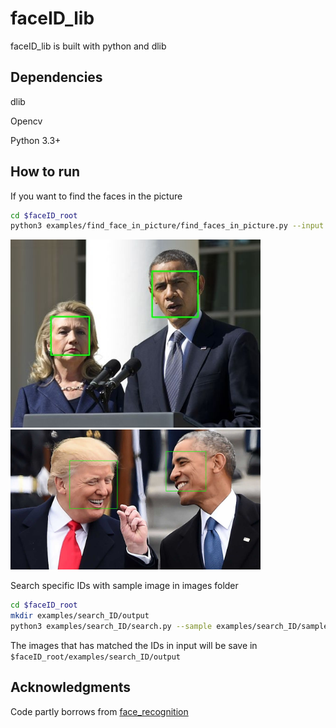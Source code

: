 # faceID_lib

faceID_lib is built with python and dlib

## Dependencies
dlib

Opencv

Python 3.3+

## How to run
If you want to find the faces in the picture

```bash
cd $faceID_root
python3 examples/find_face_in_picture/find_faces_in_picture.py --input image_to_test --output output_image_with_face_rect
```

<img src="examples/find_face_in_picture/result1.jpg" width="400px"/>

<img src="examples/find_face_in_picture/result2.jpg" width="400px"/>

Search specific IDs with sample image in images folder

```bash
cd $faceID_root
mkdir examples/search_ID/output
python3 examples/search_ID/search.py --sample examples/search_ID/sample_clintion_trump.png --input examples/search_ID/input/ --output_folder examples/search_ID/output/ --cpus 1 --model cnn
```

The images that has matched the IDs in input will be save in 
```$faceID_root/examples/search_ID/output```

## Acknowledgments
Code partly borrows from [face_recognition](https://github.com/ageitgey/face_recognition)
